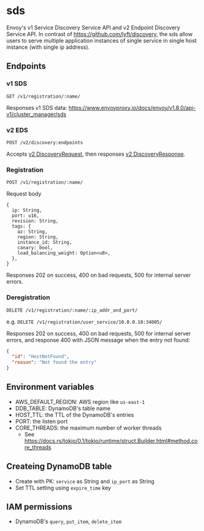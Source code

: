 sds
===

Envoy's v1 Service Discovery Service API and v2 Endpoint Discovery Service API. In contrast of https://github.com/lyft/discovery, the sds allow users to serve multiple application instances of single service in single host instance (with single ip address).

## Endpoints
### v1 SDS
`GET /v1/registration/:name/`

Responses v1 SDS data: https://www.envoyproxy.io/docs/envoy/v1.8.0/api-v1/cluster_manager/sds

### v2 EDS
`POST /v2/discovery:endpoints`

Accepts [v2 DiscoveryRequest](https://www.envoyproxy.io/docs/envoy/v1.8.0/api-v2/api/v2/discovery.proto#discoveryrequest),
then responses [v2 DiscoveryResponse](https://www.envoyproxy.io/docs/envoy/v1.8.0/api-v2/api/v2/discovery.proto#discoveryresponse).

### Registration
`POST /v1/registration/:name/`

Request body

```
{
  ip: String,
  port: u16,
  revision: String,
  tags: {
    az: String,
    region: String,
    instance_id: String,
    canary: bool,
    load_balancing_weight: Option<u8>,
  },
}
```

Responses 202 on success, 400 on bad requests, 500 for internal server errors.

### Deregistration
`DELETE /v1/registration/:name/:ip_addr_and_port/`

e.g. `DELETE /v1/registration/user_service/10.0.0.10:34005/`

Responses 202 on success, 400 on bad requests, 500 for internal server errors, and response 400 with JSON message when
the entry not found:

```json
{
  "id": "HostNotFound",
  "reason": "Not found the entry"
}
```

## Environment variables
- AWS_DEFAULT_REGION: AWS region like `us-east-1`
- DDB_TABLE: DynamoDB's table name
- HOST_TTL: the TTL of the DynamoDB's entries
- PORT: the listen port
- CORE_THREADS: the maximum number of worker threads
  - See https://docs.rs/tokio/0.1/tokio/runtime/struct.Builder.html#method.core_threads

## Createing DynamoDB table
- Create with PK: `service` as String and `ip_port` as String
- Set TTL setting using `expire_time` key

## IAM permissions
- DynamoDB's `query`, `put_item`, `delete_item`
